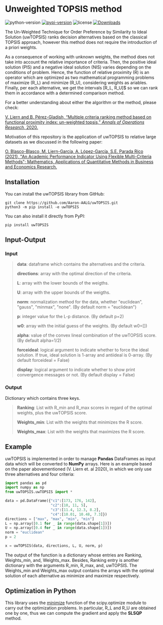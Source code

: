 # Unweighted TOPSIS method

![python-version](https://img.shields.io/badge/python->=3.8-green.svg)
[![pypi-version](https://img.shields.io/pypi/v/uwtopsis.svg)](https://pypi.python.org/pypi/uwtopsis/)
![license](https://img.shields.io/pypi/l/uwtopsis.svg)
[![Downloads](https://static.pepy.tech/personalized-badge/uwtopsis?period=total&units=international_system&left_color=grey&right_color=orange&left_text=Downloads)](https://pepy.tech/project/uwtopsis)

The Un-Weighted Technique for Order Preference by Similarity to Ideal Solution (uwTOPSIS) ranks decision alternatives based on the classical TOPSIS approach, however this method does not require the introduction of a priori weights.

As a consequence of working with unknown weights, the method does not take into account the relative importance of criteria. Then, the positive ideal solution (PIS) and a negative ideal solution (NIS) varies depending on the conditions of problem. Hence, the function of relative proximity (R) is an operator which are optimized as two mathematical programming problems of maximize (R_L) and minimize (R_U), considering weights as ariables. Finally, per each alternative, we get the intervals [R_L, R_U]$ so we can rank them in accordance with a determined comparison method.

For a better understanding about either the algorithm or the method, please check:

[V. Liern and B. Pérez-Gladish, “Multiple criteria ranking method based on functional proximity index: un-weighted topsis,” _Annals of Operations Research_, 2020.](https://doi.org/10.1007/s10479-020-03718-1)

Motivation of this repository is the application of uwTOPSIS to relative large datasets as we discussed in the following paper:

[O. Blasco-Blasco, M. Liern-García, A. López-García, S.E. Parada Rico (2021), "An Academic Performance Indicator Using Flexible Multi-Criteria Methods";  Mathematics, Applications of Quantitative Methods in Business and Economics Research.](https://doi.org/10.3390/math9192396)

## Installation

You can install the uwTOPSIS library from GitHub:

```terminal
git clone https://github.com/Aaron-AALG/uwTOPSIS.git
python3 -m pip install -e uwTOPSIS
```

You can also install it directly from PyPI:

```terminal
pip install uwTOPSIS
```

## Input-Output

### Input

> **data**: dataframe which contains the alternatives and the criteria.
>
> **directions**: array with the optimal direction of the criteria.
>
> **L**: array with the lower bounds of the weigths.
>
> **U**: array with the upper bounds of the weigths.
>
> **norm**: normalization method for the data, whether "euclidean", "gauss", "minmax", "none". (By default norm = "euclidean")
>
> **p**: integer value for the L-p distance. (By default p=2)
>
> **w0**: array with the initial guess of the weights. (By default w0=[])
>
> **alpha**: value of the convex lineal combination of the uwTOPSIS score. (By default alpha=1/2)
>
> **forceideal**: logical argument to indicate whether to force the ideal solution. If true, ideal solution
> is 1-array and antiideal is 0-array. (By default forceideal = False)
>
> **display**: logical argument to indicate whether to show print convergence messages or not. (By default display = False)

### Output

Dictionary which contains three keys.
> **Ranking**: List with R_min and R_max scores in regard of the optimal weights, plus the uwTOPSIS score.
>
> **Weights_min**: List with the weights that minimizes the R score.
>
> **Weights_max**: List with the weights that maximizes the R score.

## Example

uwTOPSIS is implemented in order to manage **Pandas** DataFrames as input data which will be converted to **NumPy** arrays. Here is an example based on the paper abovementioned (V. Liern et. al 2020), in which we only use three alternatives and four criteria:

```python
import pandas as pd
import numpy as np
from uwTOPSIS.uwTOPSIS import *

data = pd.DataFrame({"c1":[173, 176, 142],
                     "c2":[10, 11, 5],
                     "c3":[11.4, 12.3, 8.2],
                     "c4":[10.01, 10.48, 7.3]})
directions = ["max", "max", "min", "min"]
L = np.array([0.1 for _ in range(data.shape[1])])
U = np.array([0.4 for _ in range(data.shape[1])])
norm = "euclidean"
p = 2

x = uwTOPSIS(data, directions, L, U, norm, p)
```

The output of the function is a dictionary whose entries are Ranking, Weights_min, and, Weights_max. Besides, Ranking entry is another dictionary with the arguments R_min, R_max, and, uwTOPSIS. The Weights_min and Weights_max output contains the arrays with the optimal solution of each alternative as minimize and maximize respectively.

## Optimization in Python

This library uses the [minimize](https://docs.scipy.org/doc/scipy/reference/generated/scipy.optimize.minimize.html) function of the scipy.optimize module to carry out the optimization problems. In particular, R_L and R_U are obtained one by one, thus we can compute the gradient and apply the __SLSQP__ method.
